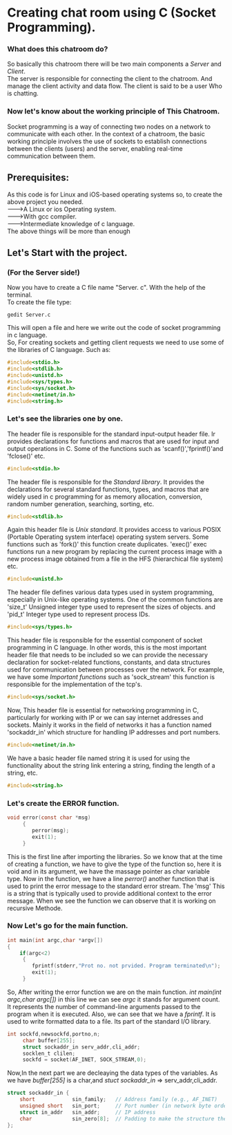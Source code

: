 # Creating chat room using C (Socket Programming).
### What does this chatroom do?
So basically this chatroom there will be two main components a *Server* and *Client*.<br>
The server is responsible for connecting the client to the chatroom. And manage the client activity and data flow.
The client is said to be a user Who is chatting.
### Now let's know about the working principle of This Chatroom.
Socket programming is a way of connecting two nodes on a network to communicate with each other. In the context of a chatroom, the basic working principle involves the use of sockets to establish connections between the clients (users) and the server, enabling real-time communication between them.  
## Prerequisites:
As this code is for Linux and iOS-based operating systems so, to create the above project you needed.<br>
--->A Linux or ios Operating system.<br>
--->With gcc compiler.<br>
--->Intermediate knowledge of c language.<br>
The above things will be more than enough<br>
## Let's Start with the project.
### (For the Server side!)
Now you have to create a C file name "Server. c". With the help of the terminal.<br>
To create the file type:
```terminal
gedit Server.c
````
This will open a file and here we write out the code of socket programming in c language.<br>
So, For creating sockets and getting client requests we need to use some of the libraries of C language.
Such as:
```c
#include<stdio.h>
#include<stdlib.h>
#include<unistd.h>
#include<sys/types.h>
#include<sys/socket.h>
#include<netinet/in.h>
#include<string.h>
````
### Let's see the libraries one by one.
The header file is responsible for the standard input-output header file. Ir provides declarations for functions and macros that are used for input and output operations in C. Some of the functions such as 'scanf()','fprintf()'and 'fclose()' etc.
```c
#include<stdio.h>
````

The header file is responsible for the *Standard library*. It provides the declarations for several standard functions, types, and macros that are widely used in c programming for as memory allocation, conversion, random number generation, searching, sorting, etc.

```c
#include<stdlib.h>
````

Again this header file is *Unix standard*. It provides access to various POSIX (Portable Operating system interface) operating system servers. Some functions such as 'fork()' this function create duplicates. 'exec()' exec functions run a new program by replacing the current process image with a new process image obtained from a file in the HFS (hierarchical file system) etc.
```c
#include<unistd.h>
````

The header file defines various data types used in system programming, especially in Unix-like operating systems. One of the common functions are 'size_t' Unsigned integer type used to represent the sizes of objects. and 'pid_t' Integer type used to represent process IDs.
```c
#include<sys/types.h>
````

This header file is responsible for the essential component of socket programming in C language. In other words, this is the most important header file that needs to be included so we can provide the necessary declaration for socket-related functions, constants, and data structures used for communication between processes over the network. For example, we have some *Important functions* such as 'sock_stream' this function is responsible for the implementation of the tcp's.
```c
#include<sys/socket.h>
````

Now, This header file is essential for networking programming in C, particularly for working with IP or we can say internet addresses and sockets. Mainly it works in the field of networks it has a function named 'sockaddr_in' which structure for handling IP addresses and port numbers.
```c
#include<netinet/in.h>
````

We have a basic header file named string it is used for using the functionality about the string link entering a string, finding the length of a string, etc.
```c
#include<string.h>
````

### Let's create the ERROR function.
```c
void error(const char *msg)
     {
        perror(msg);
        exit(1);
     }
````
This is the first line after importing the libraries. So we know that at the time of creating a function, we have to give the type of the function so, here it is void and in its argument, we have the massage pointer as char variable type. Now in the function, we have a line *perror()*  another function that is used to print the error message to the standard error stream. The 'msg' This is a string that is typically used to provide additional context to the error message. When we see the function we can observe that it is working on recursive Methode.

### Now Let's go for the main function.
```c
int main(int argc,char *argv[])
{
    if(argc<2)
     {
        fprintf(stderr,"Prot no. not prvided. Program terminated\n");
        exit(1);     
     }
```
So, After writing the error function we are on the main function. *int main(int argc,char *argc[])** in this line we can see *argc* it stands for argument count. It represents the number of command-line arguments passed to the program when it is executed.
Also, we can see that we have a *fprintf*. It is used to write formatted data to a file. Its part of the standard I/O library. 
```c
int sockfd,newsockfd,portno,n;
     char buffer[255];
     struct sockaddr_in serv_addr,cli_addr;
     socklen_t clilen;
     sockfd = socket(AF_INET, SOCK_STREAM,0);
````
Now,In the next part we are decleaying the data types of the variables. As we have *buffer[255]* is a char,and *stuct sockaddr_in*  => serv_addr,cli_addr.
```c
struct sockaddr_in {
    short            sin_family;   // Address family (e.g., AF_INET)
    unsigned short   sin_port;     // Port number (in network byte order)
    struct in_addr   sin_addr;     // IP address
    char             sin_zero[8];  // Padding to make the structure the same size as struct sockaddr
};
````








 

